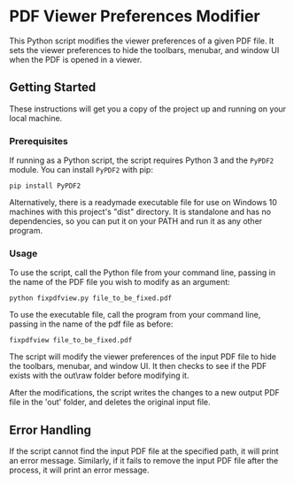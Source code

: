 
# PDF Viewer Preferences Modifier

This Python script modifies the viewer preferences of a given PDF file. It sets the viewer preferences to hide the toolbars, menubar, and window UI when the PDF is opened in a viewer.

## Getting Started

These instructions will get you a copy of the project up and running on your local machine.

### Prerequisites

If running as a Python script, the script requires Python 3 and the `PyPDF2` module. You can install `PyPDF2` with pip:

``pip install PyPDF2``

Alternatively, there is a readymade executable file for use on Windows 10 machines with this project's "dist" directory. It is standalone and has no dependencies, so you can put it on your PATH and run it as any other program.

### Usage

To use the script, call the Python file from your command line, passing in the name of the PDF file you wish to modify as an argument:

``python fixpdfview.py file_to_be_fixed.pdf``

To use the executable file, call the program from your command line, passing in the name of the pdf file as before:

``fixpdfview file_to_be_fixed.pdf``

The script will modify the viewer preferences of the input PDF file to hide the toolbars, menubar, and window UI. It then checks to see if the PDF exists with the out\raw folder before modifying it. 

After the modifications, the script writes the changes to a new output PDF file in the 'out' folder, and deletes the original input file.

## Error Handling

If the script cannot find the input PDF file at the specified path, it will print an error message. Similarly, if it fails to remove the input PDF file after the process, it will print an error message.
